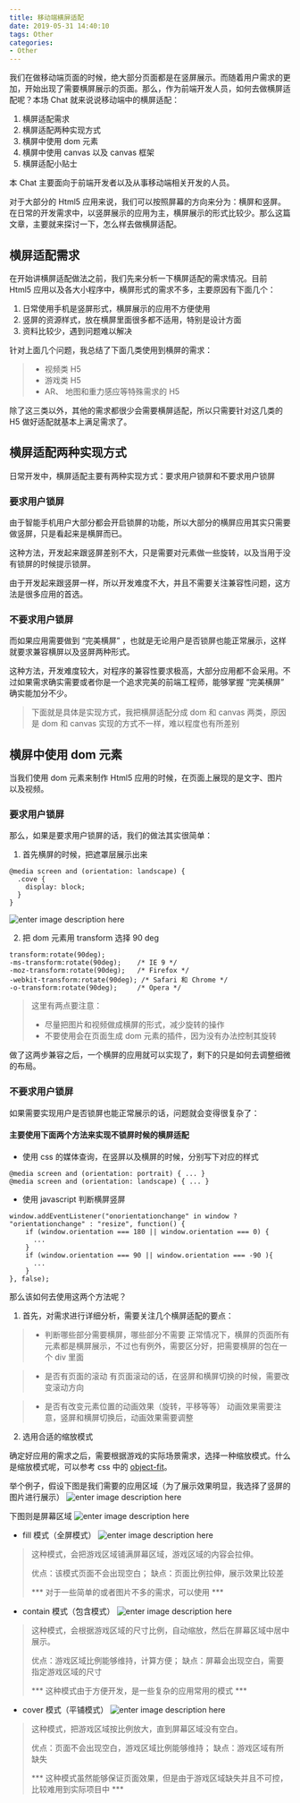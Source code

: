 ```yaml
---
title: 移动端横屏适配
date: 2019-05-31 14:40:10
tags: Other
categories:
- Other
---
```

我们在做移动端页面的时候，绝大部分页面都是在竖屏展示。而随着用户需求的更加，开始出现了需要横屏展示的页面。那么，作为前端开发人员，如何去做横屏适配呢？本场 Chat 就来说说移动端中的横屏适配：

1. 横屏适配需求
2. 横屏适配两种实现方式
3. 横屏中使用 dom 元素
4. 横屏中使用 canvas 以及 canvas 框架
5. 横屏适配小贴士

本 Chat 主要面向于前端开发者以及从事移动端相关开发的人员。

<!-- more -->
对于大部分的 Html5 应用来说，我们可以按照屏幕的方向来分为：横屏和竖屏。在日常的开发需求中，以竖屏展示的应用为主，横屏展示的形式比较少。那么这篇文章，主要就来探讨一下，怎么样去做横屏适配。

## 横屏适配需求
在开始讲横屏适配做法之前，我们先来分析一下横屏适配的需求情况。目前 Html5 应用以及各大小程序中，横屏形式的需求不多，主要原因有下面几个：

1. 日常使用手机是竖屏形式，横屏展示的应用不方便使用
2. 竖屏的资源样式，放在横屏里面很多都不适用，特别是设计方面
3. 资料比较少，遇到问题难以解决

针对上面几个问题，我总结了下面几类使用到横屏的需求：
> - 视频类 H5
> - 游戏类 H5
> - AR、 地图和重力感应等特殊需求的 H5

除了这三类以外，其他的需求都很少会需要横屏适配，所以只需要针对这几类的 H5 做好适配就基本上满足需求了。

## 横屏适配两种实现方式
日常开发中，横屏适配主要有两种实现方式：要求用户锁屏和不要求用户锁屏

### 要求用户锁屏
由于智能手机用户大部分都会开启锁屏的功能，所以大部分的横屏应用其实只需要做竖屏，只是看起来是横屏而已。

这种方法，开发起来跟竖屏差别不大，只是需要对元素做一些旋转，以及当用于没有锁屏的时候提示锁屏。

由于开发起来跟竖屏一样，所以开发难度不大，并且不需要关注兼容性问题，这方法是很多应用的首选。

### 不要求用户锁屏
而如果应用需要做到 “完美横屏” ，也就是无论用户是否锁屏也能正常展示，这样就要求兼容横屏以及竖屏两种形式。

这种方法，开发难度较大，对程序的兼容性要求极高，大部分应用都不会采用。不过如果需求确实需要或者你是一个追求完美的前端工程师，能够掌握 “完美横屏” 确实能加分不少。

> 下面就是具体是实现方式，我把横屏适配分成 dom 和 canvas 两类，原因是 dom 和 canvas 实现的方式不一样，难以程度也有所差别

## 横屏中使用 dom 元素
当我们使用 dom 元素来制作 Html5 应用的时候，在页面上展现的是文字、图片以及视频。

### 要求用户锁屏
那么，如果是要求用户锁屏的话，我们的做法其实很简单：

1. 首先横屏的时候，把遮罩层展示出来
```
@media screen and (orientation: landscape) {
  .cove {
    display: block;
  }
}
```
![enter image description here](https://images.gitbook.cn/02311110-8c16-11e9-a7e7-eb4c90aeca8f)

2. 把 dom 元素用 transform 选择 90 deg
```
transform:rotate(90deg);
-ms-transform:rotate(90deg); 	/* IE 9 */
-moz-transform:rotate(90deg); 	/* Firefox */
-webkit-transform:rotate(90deg); /* Safari 和 Chrome */
-o-transform:rotate(90deg); 	/* Opera */
```

> 这里有两点要注意：
> - 尽量把图片和视频做成横屏的形式，减少旋转的操作
> - 不要使用会在页面生成 dom 元素的插件，因为没有办法控制其旋转

做了这两步兼容之后，一个横屏的应用就可以实现了，剩下的只是如何去调整细微的布局。

### 不要求用户锁屏
如果需要实现用户是否锁屏也能正常展示的话，问题就会变得很复杂了：

#### 主要使用下面两个方法来实现不锁屏时候的横屏适配

- 使用 css 的媒体查询，在竖屏以及横屏的时候，分别写下对应的样式
```
@media screen and (orientation: portrait) { ... }
@media screen and (orientation: landscape) { ... }
```

- 使用 javascript 判断横屏竖屏
```
window.addEventListener("onorientationchange" in window ? "orientationchange" : "resize", function() {
    if (window.orientation === 180 || window.orientation === 0) {
      ...
    }
    if (window.orientation === 90 || window.orientation === -90 ){
      ...
    } 
}, false);
```

那么该如何去使用这两个方法呢？

1. 首先，对需求进行详细分析，需要关注几个横屏适配的要点：

> - 判断哪些部分需要横屏，哪些部分不需要
正常情况下，横屏的页面所有元素都是横屏展示，不过也有例外，需要区分好，把需要横屏的包在一个 div 里面

> - 是否有页面的滚动
有页面滚动的话，在竖屏和横屏切换的时候，需要改变滚动方向

> - 是否有改变元素位置的动画效果（旋转，平移等等）
动画效果需要注意，竖屏和横屏切换后，动画效果需要调整

2. 选用合适的缩放模式

确定好应用的需求之后，需要根据游戏的实际场景需求，选择一种缩放模式。什么是缩放模式呢，可以参考 css 中的 [object-fit](https://developer.mozilla.org/zh-CN/docs/Web/CSS/object-fit)。

举个例子，假设下图是我们需要的应用区域（为了展示效果明显，我选择了竖屏的图片进行展示）
![enter image description here](https://images.gitbook.cn/798832a0-8c1d-11e9-9e3d-f110b7b3c3f0)

下图则是屏幕区域
![enter image description here](https://images.gitbook.cn/7b693230-8c1e-11e9-9e3d-f110b7b3c3f0)

- fill 模式（全屏模式）
![enter image description here](https://images.gitbook.cn/2d674180-8c1e-11e9-a043-2ffb50ea2294)
> 这种模式，会把游戏区域铺满屏幕区域，游戏区域的内容会拉伸。
> 
> 优点：该模式页面不会出现空白；
> 缺点：页面比例拉伸，展示效果比较差
>
> *** 对于一些简单的或者图片不多的需求，可以使用 ***

- contain 模式（包含模式）
![enter image description here](https://images.gitbook.cn/70ba6790-8c1f-11e9-9aa2-f543c13cf434)
> 这种模式，会根据游戏区域的尺寸比例，自动缩放，然后在屏幕区域中居中展示。
> 
> 优点：游戏区域比例能够维持，计算方便；
> 缺点：屏幕会出现空白，需要指定游戏区域的尺寸
>
> *** 这种模式由于方便开发，是一些复杂的应用常用的模式 ***

- cover 模式（平铺模式）
![enter image description here](https://images.gitbook.cn/59e4cdc0-8c20-11e9-9e3d-f110b7b3c3f0)
> 这种模式，把游戏区域按比例放大，直到屏幕区域没有空白。
> 
> 优点：页面不会出现空白，游戏区域比例能够维持；
> 缺点：游戏区域有所缺失
>
> *** 这种模式虽然能够保证页面效果，但是由于游戏区域缺失并且不可控，比较难用到实际项目中 ***